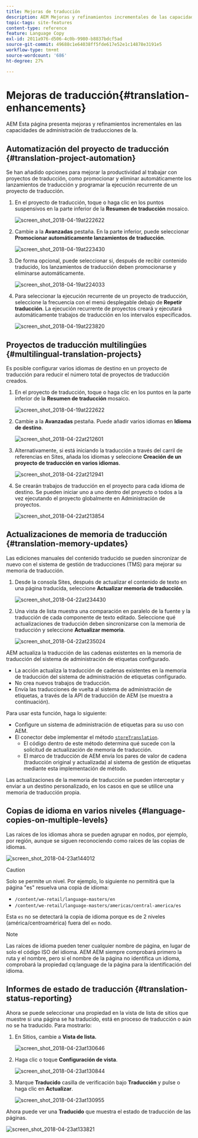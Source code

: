 ```yaml
---
title: Mejoras de traducción
description: AEM Mejoras y refinamientos incrementales de las capacidades de administración de traducciones de la.
topic-tags: site-features
content-type: reference
feature: Language Copy
exl-id: 2011a976-d506-4c0b-9980-b8837bdcf5ad
source-git-commit: 49688c1e64038ff5fde617e52e1c14878e3191e5
workflow-type: tm+mt
source-wordcount: '686'
ht-degree: 27%

---
```


# Mejoras de traducción{#translation-enhancements}

AEM Esta página presenta mejoras y refinamientos incrementales en las capacidades de administración de traducciones de la.

## Automatización del proyecto de traducción {#translation-project-automation}

Se han añadido opciones para mejorar la productividad al trabajar con proyectos de traducción, como promocionar y eliminar automáticamente los lanzamientos de traducción y programar la ejecución recurrente de un proyecto de traducción.

1. En el proyecto de traducción, toque o haga clic en los puntos suspensivos en la parte inferior de la **Resumen de traducción** mosaico.

   ![screen_shot_2018-04-19at222622](assets/screen_shot_2018-04-19at222622.jpg)

1. Cambie a la **Avanzadas** pestaña. En la parte inferior, puede seleccionar **Promocionar automáticamente lanzamientos de traducción**.

   ![screen_shot_2018-04-19at223430](assets/screen_shot_2018-04-19at223430.jpg)

1. De forma opcional, puede seleccionar si, después de recibir contenido traducido, los lanzamientos de traducción deben promocionarse y eliminarse automáticamente.

   ![screen_shot_2018-04-19at224033](assets/screen_shot_2018-04-19at224033.jpg)

1. Para seleccionar la ejecución recurrente de un proyecto de traducción, seleccione la frecuencia con el menú desplegable debajo de **Repetir traducción**. La ejecución recurrente de proyectos creará y ejecutará automáticamente trabajos de traducción en los intervalos especificados.

   ![screen_shot_2018-04-19at223820](assets/screen_shot_2018-04-19at223820.jpg)

## Proyectos de traducción multilingües {#multilingual-translation-projects}

Es posible configurar varios idiomas de destino en un proyecto de traducción para reducir el número total de proyectos de traducción creados.

1. En el proyecto de traducción, toque o haga clic en los puntos en la parte inferior de la **Resumen de traducción** mosaico.

   ![screen_shot_2018-04-19at222622](assets/screen_shot_2018-04-19at222622.jpg)

1. Cambie a la **Avanzadas** pestaña. Puede añadir varios idiomas en **Idioma de destino**.

   ![screen_shot_2018-04-22at212601](assets/screen_shot_2018-04-22at212601.jpg)

1. Alternativamente, si está iniciando la traducción a través del carril de referencias en Sites, añada los idiomas y seleccione **Creación de un proyecto de traducción en varios idiomas**.

   ![screen_shot_2018-04-22at212941](assets/screen_shot_2018-04-22at212941.jpg)

1. Se crearán trabajos de traducción en el proyecto para cada idioma de destino. Se pueden iniciar uno a uno dentro del proyecto o todos a la vez ejecutando el proyecto globalmente en Administración de proyectos.

   ![screen_shot_2018-04-22at213854](assets/screen_shot_2018-04-22at213854.jpg)

## Actualizaciones de memoria de traducción {#translation-memory-updates}

Las ediciones manuales del contenido traducido se pueden sincronizar de nuevo con el sistema de gestión de traducciones (TMS) para mejorar su memoria de traducción.

1. Desde la consola Sites, después de actualizar el contenido de texto en una página traducida, seleccione **Actualizar memoria de traducción**.

   ![screen_shot_2018-04-22at234430](assets/screen_shot_2018-04-22at234430.jpg)

1. Una vista de lista muestra una comparación en paralelo de la fuente y la traducción de cada componente de texto editado. Seleccione qué actualizaciones de traducción deben sincronizarse con la memoria de traducción y seleccione **Actualizar memoria**.

   ![screen_shot_2018-04-22at235024](assets/screen_shot_2018-04-22at235024.jpg)

AEM actualiza la traducción de las cadenas existentes en la memoria de traducción del sistema de administración de etiquetas configurado.

* La acción actualiza la traducción de cadenas existentes en la memoria de traducción del sistema de administración de etiquetas configurado.
* No crea nuevos trabajos de traducción.
* Envía las traducciones de vuelta al sistema de administración de etiquetas, a través de la API de traducción de AEM (se muestra a continuación).

Para usar esta función, haga lo siguiente:

* Configure un sistema de administración de etiquetas para su uso con AEM.
* El conector debe implementar el método [`storeTranslation`](https://developer.adobe.com/experience-manager/reference-materials/cloud-service/javadoc/com/adobe/granite/translation/api/TranslationService.html).
   * El código dentro de este método determina qué sucede con la solicitud de actualización de memoria de traducción.
   * El marco de traducción de AEM envía los pares de valor de cadena (traducción original y actualizada) al sistema de gestión de etiquetas mediante esta implementación de método.

Las actualizaciones de la memoria de traducción se pueden interceptar y enviar a un destino personalizado, en los casos en que se utilice una memoria de traducción propia.

## Copias de idioma en varios niveles {#language-copies-on-multiple-levels}

Las raíces de los idiomas ahora se pueden agrupar en nodos, por ejemplo, por región, aunque se siguen reconociendo como raíces de las copias de idiomas.

![screen_shot_2018-04-23at144012](assets/screen_shot_2018-04-23at144012.jpg)

>[!CAUTION]
>
>Solo se permite un nivel. Por ejemplo, lo siguiente no permitirá que la página &quot;es&quot; resuelva una copia de idioma:
>
>* `/content/we-retail/language-masters/en`
>* `/content/we-retail/language-masters/americas/central-america/es`
>
>Esta `es` no se detectará la copia de idioma porque es de 2 niveles (américa/centroamérica) fuera del `en` nodo.

>[!NOTE]
>
>Las raíces de idioma pueden tener cualquier nombre de página, en lugar de solo el código ISO del idioma. AEM AEM siempre comprobará primero la ruta y el nombre, pero si el nombre de la página no identifica un idioma, comprobará la propiedad cq:language de la página para la identificación del idioma.

## Informes de estado de traducción {#translation-status-reporting}

Ahora se puede seleccionar una propiedad en la vista de lista de sitios que muestre si una página se ha traducido, está en proceso de traducción o aún no se ha traducido. Para mostrarlo:

1. En Sitios, cambie a **Vista de lista.**

   ![screen_shot_2018-04-23at130646](assets/screen_shot_2018-04-23at130646.jpg)

1. Haga clic o toque **Configuración de vista**.

   ![screen_shot_2018-04-23at130844](assets/screen_shot_2018-04-23at130844.jpg)

1. Marque **Traducido** casilla de verificación bajo **Traducción** y pulse o haga clic en **Actualizar**.

   ![screen_shot_2018-04-23at130955](assets/screen_shot_2018-04-23at130955.jpg)

Ahora puede ver una **Traducido** que muestra el estado de traducción de las páginas.

![screen_shot_2018-04-23at133821](assets/screen_shot_2018-04-23at133821.jpg)

